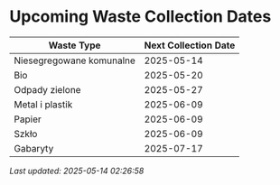 # Upcoming Waste Collection Dates

| Waste Type | Next Collection Date |
|------------|----------------------|
| Niesegregowane komunalne | 2025-05-14 |
| Bio | 2025-05-20 |
| Odpady zielone | 2025-05-27 |
| Metal i plastik | 2025-06-09 |
| Papier | 2025-06-09 |
| Szkło | 2025-06-09 |
| Gabaryty | 2025-07-17 |


*Last updated: 2025-05-14 02:26:58*
